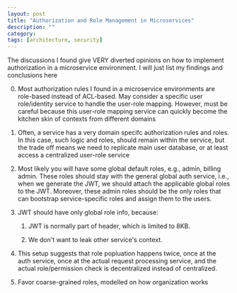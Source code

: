 ```yaml
---
layout: post
title: "Authorization and Role Management in Microservices" 
description: ""
category: 
tags: [architecture, security]
---
```


The discussions I found give VERY diverted opinions on how to implement authorization in a microservice environment. I will just list my findings and conclusions here

0. Most authorization rules I found in a microservice environments are role-based instead of ACL-based. May consider a specific user role/identity service to handle the user-role mapping. However, must be careful because this user-role mapping service can quickly become the kitchen skin of contexts from different domains

1. Often, a service has a very domain specifc authorization rules and roles. In this case, such logic and roles, should remain within the service, but the trade off means we need to replicate main user database, or at least access a centralized user-role service

2. Most likely you will have some global default roles, e.g., admin, billing admin. These roles should stay with the general global auth service, i.e., when we generate the JWT, we should attach the applicable global roles to the JWT. Moreover, these admin roles should be the only roles that can bootstrap service-specific roles and assign them to the users. 

3. JWT should have only global role info, because: 
	
	1. JWT is normally part of header, which is limited to 8KB. 

	2. We don't want to leak other service's context. 

4. This setup suggests that role popluation happens twice, once at the auth service, once at the actual request processing service, and the actual role/permission check is decentralized instead of centralized. 

5. Favor coarse-grained roles, modelled on how organization works




